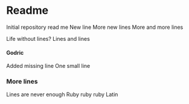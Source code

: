 # Readme

Initial repository read me
New line
More new lines
More and more lines

Life without lines?
Lines and lines

#### Godric

Added missing line
One small line

### More lines

Lines are never enough
Ruby ruby ruby
Latin
